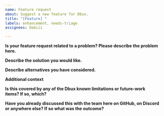 ```yaml
---
name: Feature request
about: Suggest a new feature for Dbux.
title: "[Feature] "
labels: enhancement, needs-triage
assignees: Domiii

---
```


**Is your feature request related to a problem? Please describe the problem here.**
<!-- A clear and concise description of what the problem is. Ex. I'm always frustrated when [...] -->

**Describe the solution you would like.**
<!-- A clear and concise description of what you want to happen. -->

**Describe alternatives you have considered.**
<!-- A clear and concise description of any alternative solutions or features you've considered. -->

**Additional context**
<!-- Add any other context or screenshots about the feature request here. -->

**Is this covered by any of the Dbux known limitations or future-work items? If so, which?**
<!-- Please check https://domiii.github.io/dbux/advanced/future-work to make sure. -->

**Have you already discussed this with the team here on GitHub, on Discord or anywhere else? If so what was the outcome?**
<!-- We recommend talking to us on Discord before making feature requests: https://discord.gg/QKgq9ZE -->

